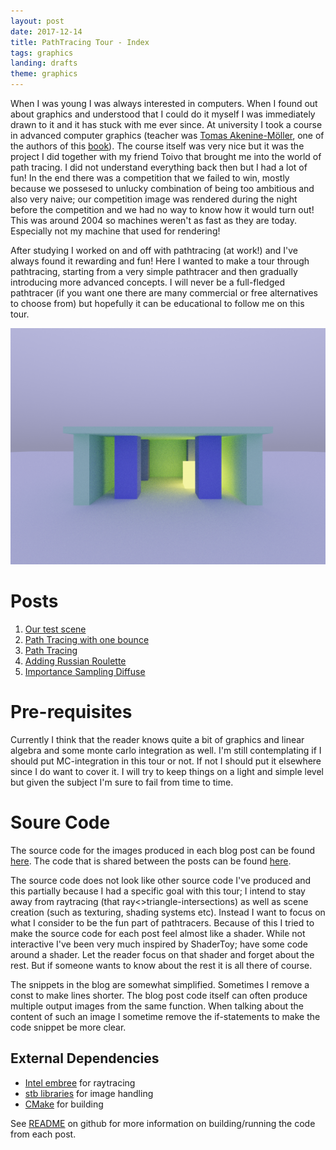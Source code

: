 ```yaml
---
layout: post
date: 2017-12-14
title: PathTracing Tour - Index
tags: graphics
landing: drafts
theme: graphics
---
```

When I was young I was always interested in computers. When I found out about graphics and understood that I could do it myself I was immediately drawn to it and it has stuck with me ever since. At university I took a course in advanced computer graphics (teacher was [Tomas Akenine-Möller](@inversepixel), one of the authors of this [book](http://www.realtimerendering.com/book.html)). The course itself was very nice but it was the project I did together with my friend Toivo that brought me into the world of path tracing. I did not understand everything back then but I had a lot of fun! In the end there was a competition that we failed to win, mostly because we possesed to unlucky combination of being too ambitious and also very naive; our competition image was rendered during the night before the competition and we had no way to know how it would turn out! This was around 2004 so machines weren't as fast as they are today. Especially not my machine that used for rendering!

After studying I worked on and off with pathtracing (at work!) and I've always found it rewarding and fun! Here I wanted to make a tour through pathtracing, starting from a very simple pathtracer and then gradually introducing more advanced concepts. I will never be a full-fledged pathtracer (if you want one there are many commercial or free alternatives to choose from) but hopefully it can be educational to follow me on this tour.

![Sneak peak of things to come!](images/pathtracing-tour/image5-2.png)

# Posts

1. [Our test scene](/pathtracing-tour-1)
2. [Path Tracing with one bounce](/pathtracing-tour-2)
3. [Path Tracing](/pathtracing-tour-3)
4. [Adding Russian Roulette](/pathtracing-tour-4)
5. [Importance Sampling Diffuse](/pathtracing-tour-5)

# Pre-requisites

Currently I think that the reader knows quite a bit of graphics and linear algebra and some monte carlo integration as well. I'm still contemplating if I should put MC-integration in this tour or not. If not I should put it elsewhere since I do want to cover it. I will try to keep things on a light and simple level but given the subject I'm sure to fail from time to time.

# Soure Code

The source code for the images produced in each blog post can be found [here](https://github.com/breakin/pathtracer). The code that is shared between the posts can be found [here](https://github.com/breakin/pathtracer/tree/master/shared_code).

The source code does not look like other source code I've produced and this partially because I had a specific goal with this tour; I intend to stay away from raytracing (that ray<>triangle-intersections) as well as scene creation (such as texturing, shading systems etc). Instead I want to focus on what I consider to be the fun part of pathtracers. Because of this I tried to make the source code for each post feel almost like a shader. While not interactive I've been very much inspired by ShaderToy; have some code around a shader. Let the reader focus on that shader and forget about the rest. But if someone wants to know about the rest it is all there of course.

The snippets in the blog are somewhat simplified. Sometimes I remove a const to make lines shorter. The blog post code itself can often produce multiple output images from the same function. When talking about the content of such an image I sometime remove the if-statements to make the code snippet be more clear.

## External Dependencies

* [Intel embree](https://embree.github.io) for raytracing
* [stb libraries](https://github.com/nothings/stb) for image handling
* [CMake](https://cmake.org/) for building

See [README](https://github.com/breakin/pathtracer/blob/master/README.md) on github for more information on building/running the code from each post.